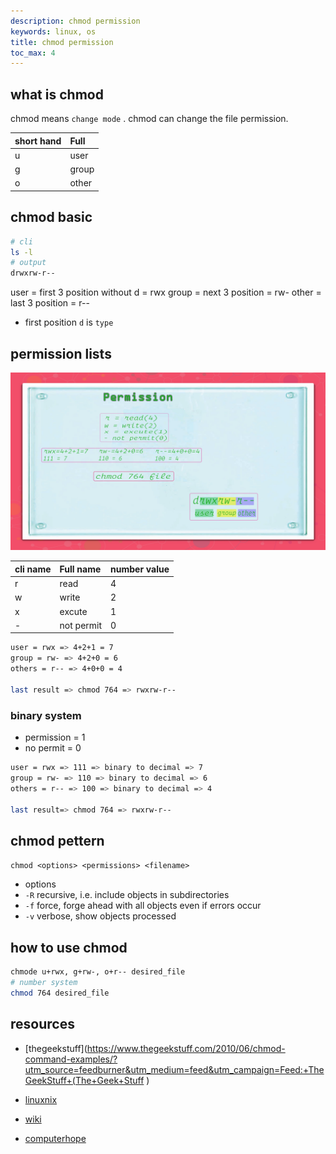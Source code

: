 ```yaml
---
description: chmod permission
keywords: linux, os
title: chmod permission
toc_max: 4
---
```


## what is chmod

chmod means `change mode` . chmod can change the file permission.

| short hand     | Full     |
| :------------- | :------------- |
| u      | user    |
| g | group|
| o | other |

## chmod basic

```bash
# cli
ls -l
# output
drwxrw-r--
```

user = first 3 position without d = rwx
group = next 3 position = rw-
other = last 3 position = r--

* first position `d` is `type`

## permission lists

![img](./img/permission.png)

| cli name     | Full name     | number value |
| :------------- | :------------- | ------|
| r      | read       | 4 |
| w     | write       | 2 |
| x      | excute       | 1 |
| -      | not permit       | 0|

```bash
user = rwx => 4+2+1 = 7
group = rw- => 4+2+0 = 6
others = r-- => 4+0+0 = 4

last result => chmod 764 => rwxrw-r--
```

### binary system

* permission = 1
* no permit = 0

```bash
user = rwx => 111 => binary to decimal => 7
group = rw- => 110 => binary to decimal => 6
others = r-- => 100 => binary to decimal => 4

last result=> chmod 764 => rwxrw-r--
```

## chmod pettern

`chmod <options> <permissions> <filename>`

* options
 * `-R` recursive, i.e. include objects in subdirectories
 * `-f` force, forge ahead with all objects even if errors occur
 * `-v` verbose, show objects processed

## how to use chmod

```bash
chmode u+rwx, g+rw-, o+r-- desired_file
# number system
chmod 764 desired_file
```

## resources

* [thegeekstuff](https://www.thegeekstuff.com/2010/06/chmod-command-examples/?utm_source=feedburner&utm_medium=feed&utm_campaign=Feed:+TheGeekStuff+(The+Geek+Stuff  )

* [linuxnix](https://www.linuxnix.com/chmod-command-explained-linuxunix/)
* [wiki](https://en.wikipedia.org/wiki/Chmod)
* [computerhope](https://www.computerhope.com/unix/uchmod.htm)
